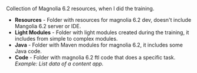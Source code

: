 <p>Collection of Magnolia 6.2 resources, when I did the training.</p>
<ul>
  <li><strong>Resources</strong> - Folder with resources for magnolia 6.2 dev, doesn't include Mangolia 6.2 server or IDE.</li>
  <li><strong>Light Modules</strong> - Folder with light modules created during the training, it includes from simple to complex modules.</li>
  <li><strong>Java</strong> - Folder with Maven modules for magnolia 6.2, it includes some Java code.</li>
  <li><strong>Code</strong> - Folder with magnolia 6.2 ftl code that does a specific task. <i>Example: List data of a content app.</i></li>
</ul>
